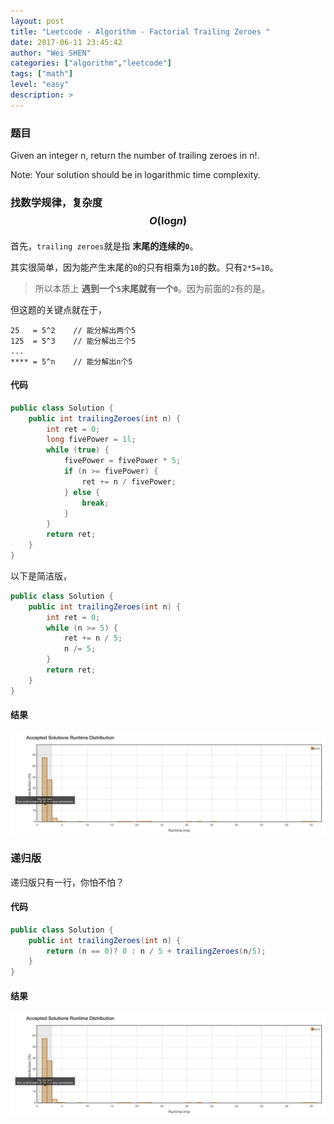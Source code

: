 ```yaml
---
layout: post
title: "Leetcode - Algorithm - Factorial Trailing Zeroes "
date: 2017-06-11 23:45:42
author: "Wei SHEN"
categories: ["algorithm","leetcode"]
tags: ["math"]
level: "easy"
description: >
---
```


### 题目
Given an integer n, return the number of trailing zeroes in n!.

Note: Your solution should be in logarithmic time complexity.

### 找数学规律，复杂度 $$O(\log_{}{n})$$
首先，`trailing zeroes`就是指 **末尾的连续的`0`**。

其实很简单，因为能产生末尾的`0`的只有相乘为`10`的数。只有`2*5=10`。
> 所以本质上 **遇到一个`5`末尾就有一个`0`**。因为前面的`2`有的是。

但这题的关键点就在于，
```
25   = 5^2    // 能分解出两个5
125  = 5^3    // 能分解出三个5
...
**** = 5^n    // 能分解出n个5
```   

#### 代码
```java
public class Solution {
    public int trailingZeroes(int n) {
        int ret = 0;
        long fivePower = 1l;
        while (true) {
            fivePower = fivePower * 5;
            if (n >= fivePower) {
                ret += n / fivePower;
            } else {
                break;
            }
        }
        return ret;
    }
}
```

以下是简洁版，
```java
public class Solution {
    public int trailingZeroes(int n) {
        int ret = 0;
        while (n >= 5) {
            ret += n / 5;
            n /= 5;
        }
        return ret;
    }
}
```

#### 结果
![factorial-trailing-zeroes-1](/images/leetcode/factorial-trailing-zeroes-1.png)


### 递归版
递归版只有一行，你怕不怕？

#### 代码
```java
public class Solution {
    public int trailingZeroes(int n) {
        return (n == 0)? 0 : n / 5 + trailingZeroes(n/5);
    }
}
```

#### 结果
![factorial-trailing-zeroes-2](/images/leetcode/factorial-trailing-zeroes-2.png)
